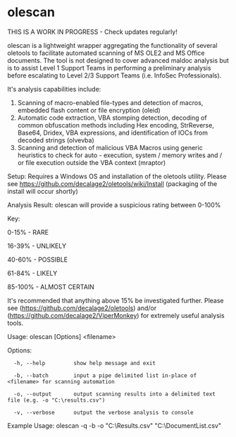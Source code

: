 # olescan

THIS IS A WORK IN PROGRESS - Check updates regularly!

olescan is a lightweight wrapper aggregating the functionality of several oletools
to facilitate automated scanning of MS OLE2 and MS Office documents. The tool is
not designed to cover advanced maldoc analysis but is to assist Level 1 Support Teams
in performing a preliminary analysis before escalating to Level 2/3 Support Teams (i.e. InfoSec Professionals).

It's analysis capabilities include:
   1. Scanning of macro-enabled file-types and detection of macros, embedded flash content or
      file encryption (oleid)
   2. Automatic code extraction, VBA stomping detection, decoding of common obfuscation
      methods including Hex encoding, StrReverse, Base64, Dridex, VBA expressions, and
      identification of IOCs from decoded strings (olvevba)
   3. Scanning and detection of malicious VBA Macros using generic heuristics to check for
      auto - execution, system / memory writes and / or file execution outside the VBA context (mraptor)

Setup:
Requires a Windows OS and installation of the oletools utility. Please see https://github.com/decalage2/oletools/wiki/Install (packaging of the install will occur shortly)

Analysis Result: olescan will provide a suspicious rating between 0-100%

Key:

0-15% - RARE

16-39% - UNLIKELY

40-60% - POSSIBLE

61-84% - LIKELY

85-100% - ALMOST CERTAIN


It's recommended that anything above 15% be investigated further. Please see (https://github.com/decalage2/oletools) 
and/or (https://github.com/decalage2/ViperMonkey) for extremely useful analysis tools.

Usage: olescan [Options] \<filename>

Options:

      -h, --help         show help message and exit

      -b, --batch        input a pipe delimited list in-place of <filename> for scanning automation

      -o, --output       output scanning results into a delimited text file (e.g. -o "C:\results.csv")

	  -v, --verbose		 output the verbose analysis to console


Example Usage: olescan -q -b -o "C:\Results.csv" "C:\DocumentList.csv"
